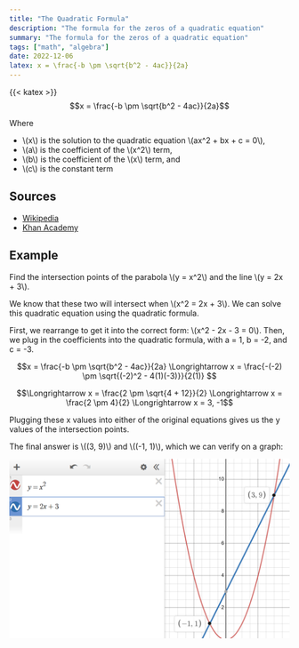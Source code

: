 ```yaml
---
title: "The Quadratic Formula"
description: "The formula for the zeros of a quadratic equation"
summary: "The formula for the zeros of a quadratic equation"
tags: ["math", "algebra"]
date: 2022-12-06
latex: x = \frac{-b \pm \sqrt{b^2 - 4ac}}{2a}
---
```

{{< katex >}}
$$x = \frac{-b \pm \sqrt{b^2 - 4ac}}{2a}$$

Where
* \\(x\\) is the solution to the quadratic equation \\(ax^2 + bx + c = 0\\),
* \\(a\\) is the coefficient of the \\(x^2\\) term,
* \\(b\\) is the coefficient of the \\(x\\) term, and
* \\(c\\) is the constant term

## Sources
- [Wikipedia](https://en.wikipedia.org/wiki/Quadratic_equation)
- [Khan Academy](https://www.khanacademy.org/math/algebra/x2f8bb11595b61c86:quadratic-functions-equations/x2f8bb11595b61c86:quadratic-formula-a1/v/using-the-quadratic-formula)

## Example
Find the intersection points of the parabola \\(y = x^2\\) and the line \\(y = 2x + 3\\).

We know that these two will intersect when \\(x^2 = 2x + 3\\). We can solve this quadratic equation using the quadratic formula.

First, we rearrange to get it into the correct form: \\(x^2 - 2x - 3 = 0\\). Then, we plug in the coefficients into the quadratic formula,
with a = 1, b = -2, and c = -3.

$$x = \frac{-b \pm \sqrt{b^2 - 4ac}}{2a} \Longrightarrow x = \frac{-(-2) \pm \sqrt{(-2)^2 - 4(1)(-3)}}{2(1)} $$

$$\Longrightarrow x = \frac{2 \pm \sqrt{4 + 12}}{2} \Longrightarrow x = \frac{2 \pm 4}{2} \Longrightarrow x = 3, -1$$

Plugging these x values into either of the original equations gives us the y values of the intersection points.

The final answer is \\((3, 9)\\) and \\((-1, 1)\\), which we can verify on a graph:

![correct answer is confirmed](solution.png)

